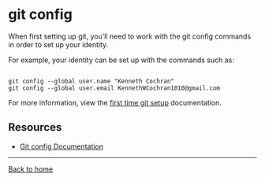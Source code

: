 # git config

When first setting up git, you'll need to work with the git config commands in order to set up your identity. 

For example, your identity can be set up with the commands such as: 

```

git config --global user.name "Kenneth Cochran"
git config --global user.email KennethWCochran1010@gmail.com
```

For more information, view the [first time git setup](https://git-scm.com/book/en/v2/Getting-Started-First-Time-Git-Setup) documentation.

## Resources

- [Git config Documentation](https://git-scm.com/docs/git-config)

---

[Back to home](../Readme.md)